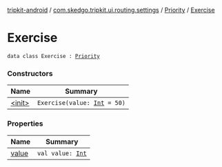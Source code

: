 [tripkit-android](../../../index.md) / [com.skedgo.tripkit.ui.routing.settings](../../index.md) / [Priority](../index.md) / [Exercise](./index.md)

# Exercise

`data class Exercise : `[`Priority`](../index.md)

### Constructors

| Name | Summary |
|---|---|
| [&lt;init&gt;](-init-.md) | `Exercise(value: `[`Int`](https://kotlinlang.org/api/latest/jvm/stdlib/kotlin/-int/index.html)` = 50)` |

### Properties

| Name | Summary |
|---|---|
| [value](value.md) | `val value: `[`Int`](https://kotlinlang.org/api/latest/jvm/stdlib/kotlin/-int/index.html) |
